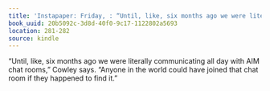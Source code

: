 ```yaml
---
title: 'Instapaper: Friday, : “Until, like, six months ago we were literally communicating…'
book_uuid: 20b5092c-3d8d-40f0-9c17-1122802a5693
location: 281-282
source: kindle
---
```


“Until, like, six months ago we were literally communicating all day with AIM chat rooms,” Cowley says. “Anyone in the world could have joined that chat room if they happened to find it.”